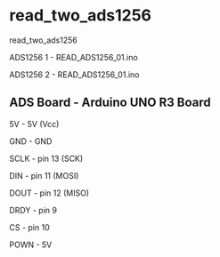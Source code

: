 # read_two_ads1256

read_two_ads1256

ADS1256 1 - READ_ADS1256_01.ino

ADS1256 2 - READ_ADS1256_01.ino

## ADS Board - Arduino UNO R3 Board

5V - 5V (Vcc)

GND - GND

SCLK - pin 13 (SCK)

DIN - pin 11 (MOSI)

DOUT - pin 12 (MISO)

DRDY - pin 9

CS - pin 10

POWN - 5V
